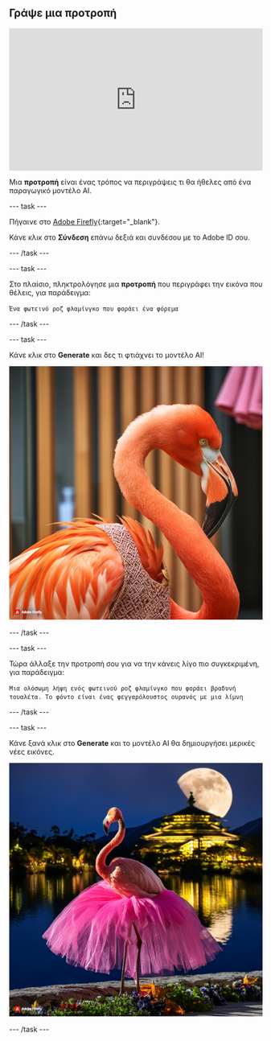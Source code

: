 ## Γράψε μια προτροπή

<html>
  <div style="position: relative; overflow: hidden; padding-top: 56.25%;">
    <iframe style="position: absolute; top: 0; left: 0; right: 0; width: 100%; height: 100%; border: none;" src="https://www.youtube.com/embed/vzOceje1rH4?rel=0&cc_load_policy=1" allowfullscreen allow="accelerometer; autoplay; clipboard-write; encrypted-media; gyroscope; picture-in-picture; web-share"></iframe>
  </div>
</html>

Μια **προτροπή** είναι ένας τρόπος να περιγράψεις τι θα ήθελες από ένα παραγωγικό μοντέλο AI.

--- task ---

Πήγαινε στο [Adobe Firefly](https://firefly.adobe.com/){:target="_blank"}.

Κάνε κλικ στο **Σύνδεση** επάνω δεξιά και συνδέσου με το Adobe ID σου.

--- /task ---

--- task ---

Στο πλαίσιο, πληκτρολόγησε μια **προτροπή** που περιγράφει την εικόνα που θέλεις, για παράδειγμα:

`Ένα φωτεινό ροζ φλαμίνγκο που φοράει ένα φόρεμα`

--- /task ---

--- task ---

Κάνε κλικ στο **Generate** και δες τι φτιάχνει το μοντέλο AI!

![Μια εικόνα που δημιουργήθηκε από την τεχνητή νοημοσύνη ενός φωτεινού ροζ φλαμίνγκο που φορά ένα φόρεμα.](images/flamingo1a.jpg)

--- /task ---

--- task ---

Τώρα άλλαξε την προτροπή σου για να την κάνεις λίγο πιο συγκεκριμένη, για παράδειγμα:

`Μια ολόσωμη λήψη ενός φωτεινού ροζ φλαμίνγκο που φοράει βραδυνή τουαλέτα. Το φόντο είναι ένας φεγγαρόλουστος ουρανός με μια λίμνη`

--- /task ---

--- task ---

Κάνε ξανά κλικ στο **Generate** και το μοντέλο AI θα δημιουργήσει μερικές νέες εικόνες.

![Μια εικόνα που δημιουργήθηκε από την τεχνητή νοημοσύνη ενός φλαμίνγκο που φορά μια βραδυνή τουαλέτα.](images/flamingo2a.jpg)

--- /task ---
